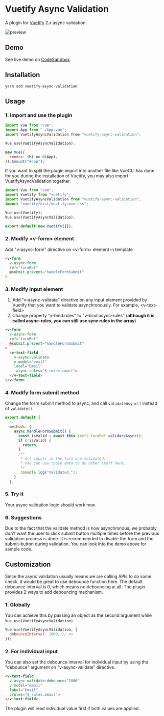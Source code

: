 # Vuetify Async Validation
A plugin for [Vuetify](https://vuetifyjs.com/en/) 2.x async validation.

![preview](./preview.gif)

<a id="demo"></a>
## Demo
See live demo on [CodeSandbox](https://codesandbox.io/s/vuetify-async-validation-demo-mu0fo).

## Installation
```yarn add vuetify-async-validation```

## Usage
### 1. Import and use the plugin
```javascript
import Vue from "vue";
import App from "./App.vue";
import VuetifyAsyncValidation from "vuetify-async-validation";

Vue.use(VuetifyAsyncValidation);

new Vue({
  render: (h) => h(App),
}).$mount("#app");
```

If you want to split the plugin import into another file like VueCLI has done for you during the installation of Vuetify, you may also import VuetifyAsyncValidation together.
```javascript
import Vue from "vue";
import Vuetify from "vuetify";
import VuetifyAsyncValidation from "vuetify-async-validation";
import "vuetify/dist/vuetify.min.css";

Vue.use(Vuetify);
Vue.use(VuetifyAsyncValidation);

export default new Vuetify({});
```

### 2. Modify \<v-form\> element
Add "v-async-form" directive on \<v-form\> element in template
```html
<v-form
  v-async-form
  ref="formRef"
  @submit.prevent="handleFormSubmit"
>
```

### 3. Modify input element
1. Add "v-async-validate" directive on any input element provided by Vuetify that you want to validate asynchronously. For example, \<v-text-field\>
2. Change property "v-bind:rules" to "v-bind:async-rules" (**although it is called async-rules, you can still use sync rules in the array**)
```html
<v-form
  v-async-form
  ref="formRef"
  @submit.prevent="handleFormSubmit"
>
  <v-text-field
    v-async-validate
    v-model="email"
    label="Email"
    :async-rules="$_rules.email">
  </v-text-field>
</v-form>
```

### 4. Modify form submit method
Change the form submit method to async, and call ```validateAsync()``` instead of ```validate()```.
```javascript
export default {
  // ...
  methods: {
    async handleFormSubmit() {
      const isValid = await this.$refs.formRef.validateAsync();
      if (!isValid) {
        return;
      }
      /**
       * All inputs in the form are validated.
       * You can use those data to do other stuff here.
       */
       console.log("Validated.");
    }
  },
```

### 5. Try it
Your async validation logic should work now.

### 6. Suggestions
Due to the fact that the validate method is now asynchronous, we probably don't want the user to click submit button multiple times before the previous validation process is done. It is recommended to disable the form and the submit-button during validation. You can look into the demo above for sample code.

## Customization
Since the async validation usually means we are calling APIs to do some check, it would be great to use debounce function here.
The default debounce interval is 0, which means no debouncing at all.
The plugin provides 2 ways to add debouncing mechanism.

### 1. Globally
You can achieve this by passing an object as the second argument while ```Vue.use(VuetifyAsyncValidation)```.
```javascript
Vue.use(VuetifyAsyncValidation, {
  debounceInterval: 1000, // ms
});
```

### 2. For individual input
You can also set the debounce interval for individual input by using the "debounce" argument on "v-async-validate" directive.
```html
<v-text-field
  v-async-validate:debounce="1000"
  v-model="email"
  label="Email"
  :rules="$_rules.email">
</v-text-field>
```

The plugin will read individual value first if both values are applied.
